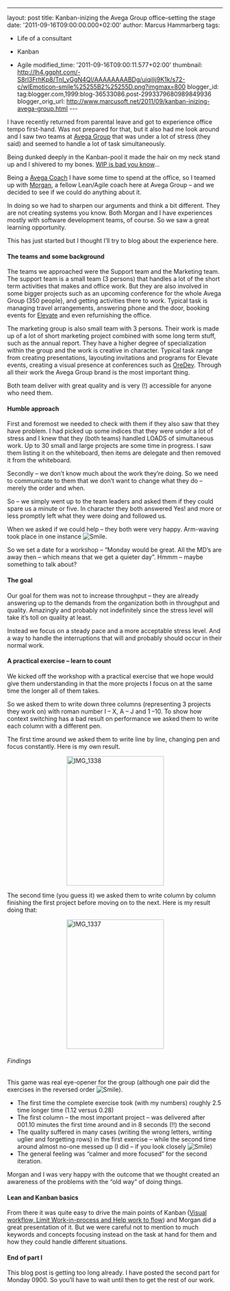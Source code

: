 ---
layout: post
title: Kanban-inizing the Avega Group office–setting
the stage
date: '2011-09-16T09:00:00.000+02:00'
author: Marcus Hammarberg
tags:
  - Life of a consultant

  - Kanban
  - Agile
modified_time: '2011-09-16T09:00:11.577+02:00'
thumbnail: http://lh4.ggpht.com/-S8rl3FrhKp8/TnI_yGgN4QI/AAAAAAAABDg/uiqiIij9K1k/s72-c/wlEmoticon-smile%25255B2%25255D.png?imgmax=800
blogger_id: tag:blogger.com,1999:blog-36533086.post-2993379680989849936
blogger_orig_url: http://www.marcusoft.net/2011/09/kanban-inizing-avega-group.html ---

I have recently returned from parental leave and got to experience
office tempo first-hand. Was not prepared for that, but it also had me
look around and I saw two teams at [Avega
Group](http://www.avegagroup.se) that was under a lot of stress (they
said) and seemed to handle a lot of task simultaneously.

Being dunked deeply in the Kanban-pool it made the hair on my neck stand
up and I shivered to my bones. [WIP is bad you
know](http://en.wikipedia.org/wiki/Work_in_process)…

Being a [Avega
Coach](http://www.avegagroup.se/sv/Elevate/Vara-Coacher/Coacher1/) I
have some time to spend at the office, so I teamed up with
[Morgan](http://twitter.com/#!/morgsterious), a fellow Lean/Agile coach
here at Avega Group – and we decided to see if we could do anything
about it.

In doing so we had to sharpen our arguments and think a bit different.
They are not creating systems you know. Both Morgan and I have
experiences mostly with software development teams, of course. So we saw
a great learning opportunity.

This has just started but I thought I’ll try to blog about the
experience here.



#### The teams and some background

The teams we approached were the Support team and the Marketing team.
The support team is a small team (3 persons) that handles a lot of the
short term activities that makes and office work. But they are also
involved in some bigger projects such as an upcoming conference for the
whole Avega Group (350 people), and getting activities there to work.
Typical task is managing travel arrangements, answering phone and the
door, booking events for [Elevate](http://www.avegagroup.se/Elevate) and
even refurnishing the office.

The marketing group is also small team with 3 persons. Their work is
made up of a lot of short marketing project combined with some long term
stuff, such as the annual report. They have a higher degree of
specialization within the group and the work is creative in character.
Typical task range from creating presentations, layouting invitations
and programs for Elevate events, creating a visual presence at
conferences such as [OreDev](http://www.oredev.org). Through all their
work the Avega Group brand is the most important thing.

Both team deliver with great quality and is very (!) accessible for
anyone who need them.

#### Humble approach

First and foremost we needed to check with them if they also saw that
they have problem. I had picked up some indices that they were under a
lot of stress and I knew that they (both teams) handled LOADS of
simultaneous work. Up to 30 small and large projects are some time in
progress. I saw them listing it on the whiteboard, then items are
delegate and then removed it from the whiteboard.

Secondly – we don’t know much about the work they’re doing. So we need
to communicate to them that we don’t want to change what they do –
merely the order and when.

So – we simply went up to the team leaders and asked them if they could
spare us a minute or five. In character they both answered Yes! and more
or less promptly left what they were doing and followed us.

When we asked if we could help – they both were very happy. Arm-waving
took place in one instance <img
src="http://lh4.ggpht.com/-S8rl3FrhKp8/TnI_yGgN4QI/AAAAAAAABDg/uiqiIij9K1k/wlEmoticon-smile%25255B2%25255D.png?imgmax=800"
class="wlEmoticon wlEmoticon-smile"
style="border-bottom-style: none; border-left-style: none; border-top-style: none; border-right-style: none"
alt="Smile" />.

So we set a date for a workshop – “Monday would be great. All the MD’s
are away then – which means that we get a quieter day”. Hmmm – maybe
something to talk about?

#### The goal

Our goal for them was not to increase throughput – they are already
answering up to the demands from the organization both in throughput and
quality. Amazingly and probably not indefinitely since the stress level
will take it’s toll on quality at least.

Instead we focus on a steady pace and a more acceptable stress level.
And a way to handle the interruptions that will and probably should
occur in their normal work.

#### A practical exercise – learn to count

We kicked off the workshop with a practical exercise that we hope would
give them understanding in that the more projects I focus on at the same
time the longer all of them takes.

So we asked them to write down three columns (representing 3 projects
they work on) with roman number I – X, A – J and 1 –10. To show how
context switching has a bad result on performance we asked them to write
each column with a different pen.

The first time around we asked them to write line by line, changing pen
and focus constantly. Here is my own result.

[<img
src="http://lh6.ggpht.com/-LwgPjIABIKE/TnI_zm9hMSI/AAAAAAAABDo/aHC4IP1H5fM/IMG_1338_thumb.jpg?imgmax=800"
title="IMG_1338"
style="background-image: none; border-bottom: 0px; border-left: 0px; margin: 0px auto; padding-left: 0px; padding-right: 0px; display: block; float: none; border-top: 0px; border-right: 0px; padding-top: 0px"
data-border="0" width="227" height="302" alt="IMG_1338" />](http://lh5.ggpht.com/-ZV9VMgbYzcM/TnI_y7DvI6I/AAAAAAAABDk/yypE6uJvCHs/s1600-h/IMG_1338%25255B2%25255D.jpg)

The second time (you guess it) we asked them to write column by column
finishing the first project before moving on to the next. Here is my
result doing that:

[<img
src="http://lh5.ggpht.com/-NmiGboiOZns/TnI_0oMUHgI/AAAAAAAABDw/mK3GOdfgEI8/IMG_1337_thumb.jpg?imgmax=800"
title="IMG_1337"
style="background-image: none; border-bottom: 0px; border-left: 0px; margin: 0px auto; padding-left: 0px; padding-right: 0px; display: block; float: none; border-top: 0px; border-right: 0px; padding-top: 0px"
data-border="0" width="227" height="302" alt="IMG_1337" />](http://lh3.ggpht.com/--g9rkfcY0ww/TnI_0KgcAVI/AAAAAAAABDs/Ek1NVhijTJc/s1600-h/IMG_1337%25255B2%25255D.jpg)

###### Findings

This game was real eye-opener for the group (although one pair did the
exercises in the reversed order <img
src="http://lh4.ggpht.com/-S8rl3FrhKp8/TnI_yGgN4QI/AAAAAAAABDg/uiqiIij9K1k/wlEmoticon-smile%25255B2%25255D.png?imgmax=800"
class="wlEmoticon wlEmoticon-smile"
style="border-bottom-style: none; border-left-style: none; border-top-style: none; border-right-style: none"
alt="Smile" />).

-   The first time the complete exercise took (with my numbers) roughly
    2.5 time longer time (1.12 versus 0.28)
-   The first column – the most important project – was delivered after
    001.10 minutes the first time around and in 8 seconds (!!) the
    second
-   The quality suffered in many cases (writing the wrong letters,
    writing uglier and forgetting rows) in the first exercise – while
    the second time around almost no-one messed up (I did – if you look
    closely <img
    src="http://lh4.ggpht.com/-S8rl3FrhKp8/TnI_yGgN4QI/AAAAAAAABDg/uiqiIij9K1k/wlEmoticon-smile%25255B2%25255D.png?imgmax=800"
    class="wlEmoticon wlEmoticon-smile"
    style="border-bottom-style: none; border-left-style: none; border-top-style: none; border-right-style: none"
    alt="Smile" />)
-   The general feeling was “calmer and more focused” for the second
    iteration.

Morgan and I was very happy with the outcome that we thought created an
awareness of the problems with the “old way” of doing things.

#### Lean and Kanban basics

From there it was quite easy to drive the main points of Kanban ([Visual
workflow, Limit Work-in-process and Help work to
flow](http://www.kanban101.com)) and Morgan did a great presentation of
it. But we were careful not to mention to much keywords and concepts
focusing instead on the task at hand for them and how they could handle
different situations.

#### End of part I

This blog post is getting too long already. I have posted the second
part for Monday 0900. So you’ll have to wait until then to get the rest
of our work.
